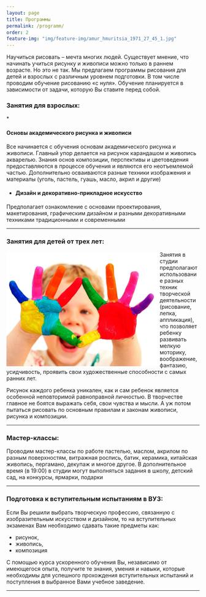 ```yaml
---
layout: page
title: Программы
permalink: /programm/
order: 2
feature-img: "img/feature-img/amur_hmuritsia_1971_27_45_1.jpg"
---
```

Научиться рисовать – мечта многих людей. Существует мнение, что начинать учиться рисунку и живописи можно только в раннем возрасте. Но это не так. Мы предлагаем программы рисования для детей и взрослых с различным уровнем подготовки. В том числе проводим обучение рисованию «с нуля». Обучение планируется в зависимости от задачи, которую Вы ставите перед собой.
<a name = "lesson-for-adults"></a>
<h3>Занятия для взрослых:</h3>
*	<h4>Основы академического рисунка и живописи</h4>
Все начинается с обучения основам академического рисунка и живописи. Главный упор делается на рисунок карандашом и живопись акварелью. Знания основ композиции, перспективы и цветоведения предоставляются в процессе обучения и являются его неотъемлемой частью. Дополнительно осваиваются разные техники изображения и материалы (уголь, пастель, гуашь, масло, акрил и другие)

*	<h4>Дизайн и декоративно-прикладное искусство</h4>
Предполагает ознакомление с основами проектирования, макетирования, графическим дизайном и разными декоративными техниками традиционными и современными

***
<a name = "lesson-for-children"></a>
<h3>Занятия для детей от трех лет:</h3>
<img src="/img/children.jpg" 
  align="left" width="400" height="300" alt="children">
Занятия в студии предполагают использование разных техник творческой деятельности (рисование, лепка, аппликация), что позволяет ребенку развивать мелкую моторику, воображение, фантазию, усидчивость, проявить свои художественные способности с самых ранних лет.

Рисунок каждого ребенка уникален, как и сам ребенок является особенной неповторимой равноправной личностью. В творчестве главное не боятся выражать себя, свои чувства и мысли. А уж потом пытаться рисовать по основным правилам и законам живописи, рисунка и композиции.

***
<a name = "master-class"></a>
<h3>Мастер-классы:</h3>
Проводим мастер-классы по работе пастелью, маслом, акрилом по разным поверхностям, витражная роспись, батик, керамика, китайская живопись, пергамано, декупаж и многое другое.
В дополнительное время (в 19:00) в студии могут выполняться задания в школу, детский сад, на конкурсы, ярмарки, подарки 

***
<a name = "preparation-for-exams"></a>
<h3>Подготовка к вступительным испытаниям в ВУЗ:</h3>
Если Вы решили выбрать творческую профессию, связанную с изобразительным искусством и дизайном, то на вступительных экзаменах Вам необходимо сдавать такие предметы как:
<ul>
  <li>рисунок,</li>
  <li>живопись,</li>
  <li>композиция</li>
</ul>
С помощью курса ускоренного обучения Вы, независимо от имеющегося опыта, получите те знания, умения и навыки, которые необходимы для успешного прохождения вступительных испытаний и поступления в выбранное Вами учебное заведение.

***